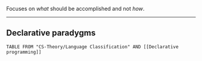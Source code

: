 Focuses on _what_ should be accomplished and not _how_.

---

## Declarative paradygms

```dataview
TABLE FROM "CS-Theory/Language Classification" AND [[Declarative programming]]
```